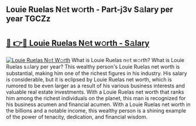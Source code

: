 ## Louie Ruelas N𝚎t w𝚘rth - Part-j3v S𝚊lary per year TGCZz

# <h2><a href="http://gc4sldc.nevu.top/?p=Louie+Ruelas">🔗 👉🔴 Louie Ruelas N𝚎t w𝚘rth - S𝚊lary</a></h2>

[![Louie Ruelas N𝚎t W𝚘rth](https://i.imgur.com/Oavwk0R.jpeg)](http://gc4sldc.nevu.top/?p=Louie+Ruelas)
What is Louie Ruelas n𝚎t w𝚘rth? What is Louie Ruelas s𝚊lary per year?
This wealthy person's Louie Ruelas net worth is substantial, making him one of the richest figures in his industry. His salary is considerable, but it is eclipsed by Louie Ruelas net worth, which is rumored to be even larger as a result of his various business interests and valuable real estate investments. With a Louie Ruelas net worth that ranks him among the richest individuals on the planet, this man is recognized for his business acumen and financial acumen. With a Louie Ruelas net worth in the billions and a notable income, this wealthy person is a shining example of the power of tenacity, dedication, and financial wisdom.
